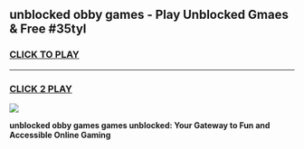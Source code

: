 
## unblocked obby games - Play Unblocked Gmaes & Free #35tyl
<h3>
<a href="https://premium.freeplayer.one?title=unblocked_obby_games&ref=01M">CLICK TO PLAY</a></h3>
<hr>

<h3>
<a href="https://premium.freeplayer.one?title=unblocked_obby_games&ref=01M">CLICK 2 PLAY</a>
  
</h3>

<a href="https://premium.freeplayer.one?title=unblocked_obby_games&ref=01M"><img src="https://clearcache.store/games.png"></a>


**unblocked obby games games unblocked: Your Gateway to Fun and Accessible Online Gaming**
